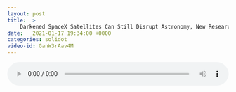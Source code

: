 ```yaml
---
layout: post
title:  >
    Darkened SpaceX Satellites Can Still Disrupt Astronomy, New Research Suggests
date:   2021-01-17 19:34:00 +0000
categories: solidot
video-id: GanW3rAav4M
---
```


<audio src="/assets/0fbfe8ff429852bc94721a7686896c8a.mp3" style="width: 100%;" controls></audio>


